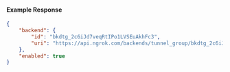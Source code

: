 <!-- Code generated for API Clients. DO NOT EDIT. -->

#### Example Response

```json
{
	"backend": {
		"id": "bkdtg_2c6iJd7veqRtIPo1LVSEuAkhFc3",
		"uri": "https://api.ngrok.com/backends/tunnel_group/bkdtg_2c6iJd7veqRtIPo1LVSEuAkhFc3"
	},
	"enabled": true
}
```
